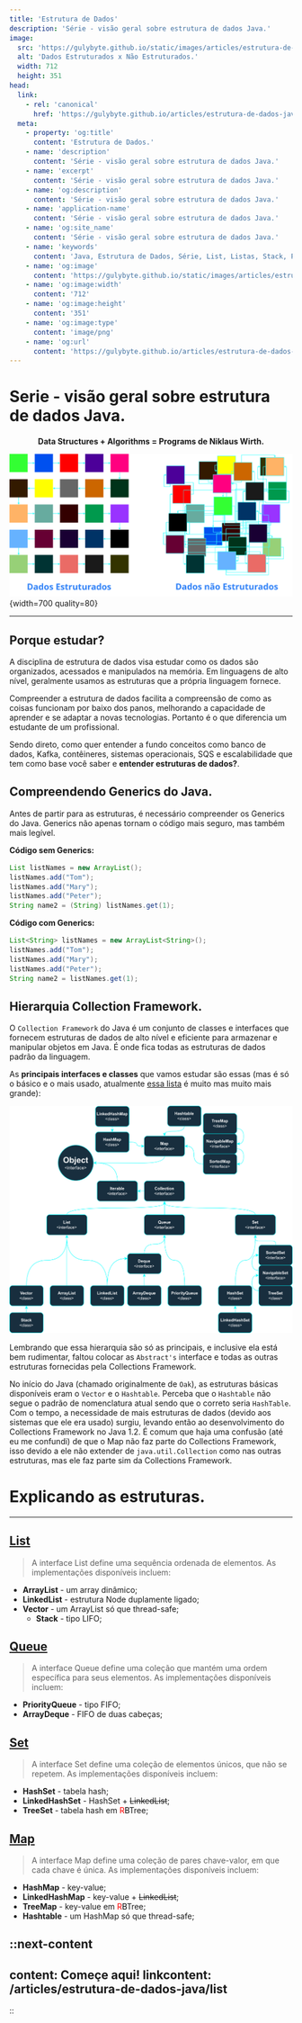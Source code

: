 ```yaml
---
title: 'Estrutura de Dados'
description: 'Série - visão geral sobre estrutura de dados Java.'
image:
  src: 'https://gulybyte.github.io/static/images/articles/estrutura-de-dados-java/dados-estruturados-x-nao-estruturados.png'
  alt: 'Dados Estruturados x Não Estruturados.'
  width: 712
  height: 351
head:
  link:
    - rel: 'canonical'
      href: 'https://gulybyte.github.io/articles/estrutura-de-dados-java'
  meta:
    - property: 'og:title'
      content: 'Estrutura de Dados.'
    - name: 'description'
      content: 'Série - visão geral sobre estrutura de dados Java.'
    - name: 'excerpt'
      content: 'Série - visão geral sobre estrutura de dados Java.'
    - name: 'og:description'
      content: 'Série - visão geral sobre estrutura de dados Java.'
    - name: 'application-name'
      content: 'Série - visão geral sobre estrutura de dados Java.'
    - name: 'og:site_name'
      content: 'Série - visão geral sobre estrutura de dados Java.'
    - name: 'keywords'
      content: 'Java, Estrutura de Dados, Série, List, Listas, Stack, Pilha, Árvores, Trees, Filas, Queues, Mapas, Maps, Set, Algoritmos e Estrutura de Dados Java'
    - name: 'og:image'
      content: 'https://gulybyte.github.io/static/images/articles/estrutura-de-dados-java/dados-estruturados-x-nao-estruturados.png'
    - name: 'og:image:width'
      content: '712'
    - name: 'og:image:height'
      content: '351'
    - name: 'og:image:type'
      content: 'image/png'
    - name: 'og:url'
      content: 'https://gulybyte.github.io/articles/estrutura-de-dados-java'
---
```



# Serie - visão geral sobre estrutura de dados Java.

<h2 style="font-size:1em;text-align:center;padding-top:0em!important;border-bottom:0px">Data Structures + Algorithms = Programs de Niklaus Wirth.</h2>

![Dados Estruturados x Não Estruturados](/static/images/articles/estrutura-de-dados-java/dados-estruturados-x-nao-estruturados.png){width=700 quality=80}

---

## Porque estudar?

A disciplina de estrutura de dados visa estudar como os dados são organizados, acessados e manipulados na memória. Em linguagens de alto nível, geralmente usamos as estruturas que a própria linguagem fornece.

Compreender a estrutura de dados facilita a compreensão de como as coisas funcionam por baixo dos panos, melhorando a capacidade de aprender e se adaptar a novas tecnologias. Portanto é o que diferencia um estudante de um profissional.

Sendo direto, como quer entender a fundo conceitos como banco de dados, Kafka, contêineres, sistemas operacionais, SQS e escalabilidade que tem como base você saber e **entender estruturas de dados?**.

## Compreendendo Generics do Java.

Antes de partir para as estruturas, é necessário compreender os Generics do Java. Generics não apenas tornam o código mais seguro, mas também mais legível.

**Código sem Generics:**
```java
List listNames = new ArrayList();
listNames.add("Tom");
listNames.add("Mary");
listNames.add("Peter");
String name2 = (String) listNames.get(1);
```

**Código com Generics:**
```java
List<String> listNames = new ArrayList<String>();
listNames.add("Tom");
listNames.add("Mary");
listNames.add("Peter");
String name2 = listNames.get(1);
```

## Hierarquia Collection Framework.

O `Collection Framework` do Java é um conjunto de classes e interfaces que fornecem estruturas de dados de alto nível e eficiente para armazenar e manipular objetos em Java. É onde fica todas as estruturas de dados padrão da linguagem.

As **principais interfaces e classes** que vamos estudar são essas (mas é só o básico e o mais usado, atualmente [essa lista](https://docs.oracle.com/en/java/javase/17/docs/api/overview-tree.html) é muito mas muito mais grande):

![Collections Framework Java](/static/images/articles/estrutura-de-dados-java/collections-framework-java.png)

Lembrando que essa hierarquia são só as principais, e inclusive ela está bem rudimentar, faltou colocar as `Abstract's` interface e todas as outras estruturas fornecidas pela Collections Framework.

No início do Java (chamado originalmente de `Oak`), as estruturas básicas disponíveis eram o `Vector` e o `Hashtable`. Perceba que o `Hashtable` não segue o padrão de nomenclatura atual sendo que o correto seria `HashTable`. Com o tempo, a necessidade de mais estruturas de dados (devido aos sistemas que ele era usado) surgiu, levando então ao desenvolvimento do Collections Framework no Java 1.2. É comum que haja uma confusão (até eu me confundi) de que o Map não faz parte do Collections Framework, isso devido a ele não extender de `java.util.Collection` como nas outras estruturas, mas ele faz parte sim da Collections Framework.

# Explicando as estruturas.

---

## [List](/articles/estrutura-de-dados-java/list)
> A interface List define uma sequência ordenada de elementos. As implementações disponíveis incluem:

- **ArrayList** - um array dinâmico;
- **LinkedList** - estrutura Node duplamente ligado;
- **Vector** - um ArrayList só que thread-safe;
  - **Stack** - tipo LIFO;

## [Queue](/articles/estrutura-de-dados-java/queue)
> A interface Queue define uma coleção que mantém uma ordem específica para seus elementos. As implementações disponíveis incluem:

- **PriorityQueue** - tipo FIFO;
- **ArrayDeque** - FIFO de duas cabeças;

## [Set](/articles/estrutura-de-dados-java/set)
> A interface Set define uma coleção de elementos únicos, que não se repetem. As implementações disponíveis incluem:

- **HashSet** - tabela hash;
- **LinkedHashSet** - HashSet + <s>LinkedList</s>;
- **TreeSet** - tabela hash em <span style="color: red;">R</span><span style="color: black;">B</span>Tree;

## [Map](/articles/estrutura-de-dados-java/map)
> A interface Map define uma coleção de pares chave-valor, em que cada chave é única. As implementações disponíveis incluem:

- **HashMap** - key-value;
- **LinkedHashMap** - key-value + <s>LinkedList</s>;
- **TreeMap** - key-value em <span style="color: red;">R</span><span style="color: black;">B</span>Tree;
- **Hashtable** - um HashMap só que thread-safe;

::next-content
---
content: Começe aqui!
linkcontent: /articles/estrutura-de-dados-java/list
---
::
